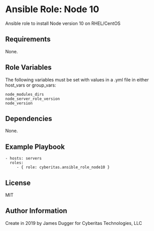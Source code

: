Ansible Role: Node 10
=========

Ansible role to install Node version 10 on RHEL/CentOS

Requirements
------------

None.

Role Variables
--------------

The following variables must be set with values in a .yml file in either host_vars or group_vars:
```
node_modules_dirs
node_server_role_version
node_version
```

Dependencies
------------

None.

Example Playbook
----------------

    - hosts: servers
      roles:
         - { role: cyberitas.ansible_role_node10 }

License
-------

MIT

Author Information
------------------

Create in 2019 by James Dugger for Cyberitas Technologies, LLC
